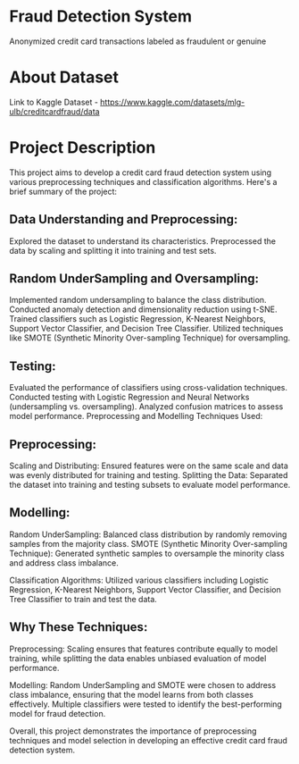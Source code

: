 # Fraud Detection System

Anonymized credit card transactions labeled as fraudulent or genuine


# **About Dataset**

Link to Kaggle Dataset - https://www.kaggle.com/datasets/mlg-ulb/creditcardfraud/data

# **Project Description**

This project aims to develop a credit card fraud detection system using various preprocessing techniques and classification algorithms. Here's a brief summary of the project:

## Data Understanding and Preprocessing:

Explored the dataset to understand its characteristics.
Preprocessed the data by scaling and splitting it into training and test sets.

## Random UnderSampling and Oversampling:

Implemented random undersampling to balance the class distribution.
Conducted anomaly detection and dimensionality reduction using t-SNE.
Trained classifiers such as Logistic Regression, K-Nearest Neighbors, Support Vector Classifier, and Decision Tree Classifier.
Utilized techniques like SMOTE (Synthetic Minority Over-sampling Technique) for oversampling.

## Testing:

Evaluated the performance of classifiers using cross-validation techniques.
Conducted testing with Logistic Regression and Neural Networks (undersampling vs. oversampling).
Analyzed confusion matrices to assess model performance.
Preprocessing and Modelling Techniques Used:

## Preprocessing:

Scaling and Distributing: Ensured features were on the same scale and data was evenly distributed for training and testing.
Splitting the Data: Separated the dataset into training and testing subsets to evaluate model performance.

## Modelling:

Random UnderSampling: Balanced class distribution by randomly removing samples from the majority class.
SMOTE (Synthetic Minority Over-sampling Technique): Generated synthetic samples to oversample the minority class and address class imbalance.

Classification Algorithms: Utilized various classifiers including Logistic Regression, K-Nearest Neighbors, Support Vector Classifier, and Decision Tree Classifier to train and test the data.

## Why These Techniques:

Preprocessing: Scaling ensures that features contribute equally to model training, while splitting the data enables unbiased evaluation of model performance.

Modelling: Random UnderSampling and SMOTE were chosen to address class imbalance, ensuring that the model learns from both classes effectively. Multiple classifiers were tested to identify the best-performing model for fraud detection.

Overall, this project demonstrates the importance of preprocessing techniques and model selection in developing an effective credit card fraud detection system.
